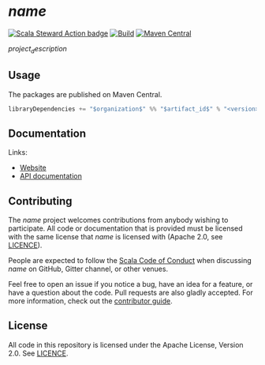 # $name$

[![Scala Steward Action badge](https://img.shields.io/badge/Scala_Steward_Action-helping-blue.svg?style=flat&logo=data:image/png;base64,iVBORw0KGgoAAAANSUhEUgAAAA4AAAAQCAMAAAARSr4IAAAAVFBMVEUAAACHjojlOy5NWlrKzcYRKjGFjIbp293YycuLa3pYY2LSqql4f3pCUFTgSjNodYRmcXUsPD/NTTbjRS+2jomhgnzNc223cGvZS0HaSD0XLjbaSjElhIr+AAAAAXRSTlMAQObYZgAAAHlJREFUCNdNyosOwyAIhWHAQS1Vt7a77/3fcxxdmv0xwmckutAR1nkm4ggbyEcg/wWmlGLDAA3oL50xi6fk5ffZ3E2E3QfZDCcCN2YtbEWZt+Drc6u6rlqv7Uk0LdKqqr5rk2UCRXOk0vmQKGfc94nOJyQjouF9H/wCc9gECEYfONoAAAAASUVORK5CYII=)](https://github.com/scala-steward-org/scala-steward-action)
[![Build](https://github.com/$github_user_id$/$github_repository_name$/workflows/build/badge.svg?branch=main)](https://github.com/$github_user_id$/$github_repository_name$/actions?query=branch%3Amain+workflow%3Abuild)
[![Maven Central](https://maven-badges.herokuapp.com/maven-central/$organization$/$artifact_id$_2.13/badge.svg)](https://maven-badges.herokuapp.com/maven-central/$organization$/$artifact_id$_2.13)

$project_description$

## Usage

The packages are published on Maven Central.

```scala
libraryDependencies += "$organization$" %% "$artifact_id$" % "<version>"
```

## Documentation

Links:

- [Website](https://$microsite_domain$$microsite_base_url$)
- [API documentation](https://$microsite_domain$$microsite_base_url$api/)

## Contributing

The $name$ project welcomes contributions from anybody wishing to participate.  All code or documentation that is provided must be licensed with the same license that $name$ is licensed with (Apache 2.0, see [LICENCE](./LICENSE.md)).

People are expected to follow the [Scala Code of Conduct](./CODE_OF_CONDUCT.md) when discussing $name$ on GitHub, Gitter channel, or other venues.

Feel free to open an issue if you notice a bug, have an idea for a feature, or have a question about the code. Pull requests are also gladly accepted. For more information, check out the [contributor guide](./CONTRIBUTING.md).

## License

All code in this repository is licensed under the Apache License, Version 2.0.  See [LICENCE](./LICENSE.md).
